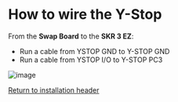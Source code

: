 # How to wire the Y-Stop

From the **Swap Board** to the **SKR 3 EZ**:

- Run a cable from YSTOP GND to Y-STOP GND
- Run a cable from YSTOP I/O to Y-STOP PC3

![image](https://github.com/smartwareio/SWIO-Kobra-Max-Adapter-Kit/assets/139072083/b9693250-bfd8-4676-b2ef-dcdbb070d8f4)

[Return to installation header](https://github.com/smartwareio/SWIO-Kobra-Max-Adapter-Kit/blob/main/README.md#wiring-the-swap-board)
